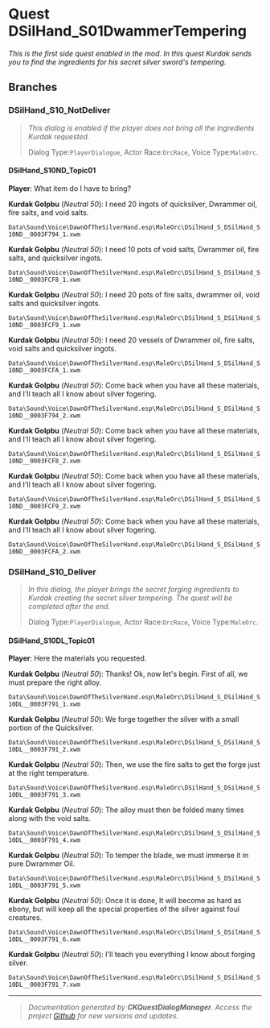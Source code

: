 # Quest DSilHand_S01DwammerTempering

_This is the first side quest enabled in the mod. In this quest Kurdak sends you to find the ingredients for his secret silver sword's tempering._

## Branches
### DSilHand_S10_NotDeliver
> _This dialog is enabled if the player does not bring all the ingredients Kurdak requested._
> 
> Dialog Type:``PlayerDialogue``, Actor Race:``OrcRace``, Voice Type:``MaleOrc``.

#### DSilHand_S10ND_Topic01

**Player**: What item do I have to bring?

**Kurdak Golpbu** (*Neutral 50*): I need 20 ingots of quicksilver, Dwrammer oil, fire salts, and void salts.    

``Data\Sound\Voice\DawnOfTheSilverHand.esp\MaleOrc\DSilHand_S_DSilHand_S10ND__0003F794_1.xwm``    

**Kurdak Golpbu** (*Neutral 50*): I need 10 pots of void salts, Dwrammer oil, fire salts, and quicksilver ingots.    

``Data\Sound\Voice\DawnOfTheSilverHand.esp\MaleOrc\DSilHand_S_DSilHand_S10ND__0003FCF8_1.xwm``    

**Kurdak Golpbu** (*Neutral 50*): I need 20 pots of fire salts, dwrammer oil, void salts and quicksilver ingots.    

``Data\Sound\Voice\DawnOfTheSilverHand.esp\MaleOrc\DSilHand_S_DSilHand_S10ND__0003FCF9_1.xwm``    

**Kurdak Golpbu** (*Neutral 50*): I need 20 vessels of Dwrammer oil, fire salts, void salts and quicksilver ingots.    

``Data\Sound\Voice\DawnOfTheSilverHand.esp\MaleOrc\DSilHand_S_DSilHand_S10ND__0003FCFA_1.xwm``    

**Kurdak Golpbu** (*Neutral 50*): Come back when you have all these materials, and I'll teach all I know about silver fogering.     

``Data\Sound\Voice\DawnOfTheSilverHand.esp\MaleOrc\DSilHand_S_DSilHand_S10ND__0003F794_2.xwm``    

**Kurdak Golpbu** (*Neutral 50*): Come back when you have all these materials, and I'll teach all I know about silver fogering.     

``Data\Sound\Voice\DawnOfTheSilverHand.esp\MaleOrc\DSilHand_S_DSilHand_S10ND__0003FCF8_2.xwm``    

**Kurdak Golpbu** (*Neutral 50*): Come back when you have all these materials, and I'll teach all I know about silver fogering.     

``Data\Sound\Voice\DawnOfTheSilverHand.esp\MaleOrc\DSilHand_S_DSilHand_S10ND__0003FCF9_2.xwm``    

**Kurdak Golpbu** (*Neutral 50*): Come back when you have all these materials, and I'll teach all I know about silver fogering.     

``Data\Sound\Voice\DawnOfTheSilverHand.esp\MaleOrc\DSilHand_S_DSilHand_S10ND__0003FCFA_2.xwm``    


### DSilHand_S10_Deliver
> _In this dialog, the player brings the secret forging ingredients to Kurdak creating the secret silver tempering. The quest will be completed after the end._
> 
> Dialog Type:``PlayerDialogue``, Actor Race:``OrcRace``, Voice Type:``MaleOrc``.

#### DSilHand_S10DL_Topic01

**Player**: Here the materials you requested.

**Kurdak Golpbu** (*Neutral 50*): Thanks! Ok, now let's begin. First of all, we must prepare the right alloy.    

``Data\Sound\Voice\DawnOfTheSilverHand.esp\MaleOrc\DSilHand_S_DSilHand_S10DL__0003F791_1.xwm``    

**Kurdak Golpbu** (*Neutral 50*): We forge together the silver with a small portion of the Quicksilver.    

``Data\Sound\Voice\DawnOfTheSilverHand.esp\MaleOrc\DSilHand_S_DSilHand_S10DL__0003F791_2.xwm``    

**Kurdak Golpbu** (*Neutral 50*): Then, we use the fire salts to get the forge just at the right temperature.     

``Data\Sound\Voice\DawnOfTheSilverHand.esp\MaleOrc\DSilHand_S_DSilHand_S10DL__0003F791_3.xwm``    

**Kurdak Golpbu** (*Neutral 50*): The alloy must then be folded many times along with the void salts.     

``Data\Sound\Voice\DawnOfTheSilverHand.esp\MaleOrc\DSilHand_S_DSilHand_S10DL__0003F791_4.xwm``    

**Kurdak Golpbu** (*Neutral 50*): To temper the blade, we must immerse it in pure Dwrammer Oil.    

``Data\Sound\Voice\DawnOfTheSilverHand.esp\MaleOrc\DSilHand_S_DSilHand_S10DL__0003F791_5.xwm``    

**Kurdak Golpbu** (*Neutral 50*): Once it is done, It will become as hard as ebony, but will keep all the special properties of the silver against foul creatures.    

``Data\Sound\Voice\DawnOfTheSilverHand.esp\MaleOrc\DSilHand_S_DSilHand_S10DL__0003F791_6.xwm``    

**Kurdak Golpbu** (*Neutral 50*): I'll teach you everything I know about forging silver.    

``Data\Sound\Voice\DawnOfTheSilverHand.esp\MaleOrc\DSilHand_S_DSilHand_S10DL__0003F791_7.xwm``    





*****

> _Documentation generated by **CKQuestDialogManager**. Access the project <a href="https://github.com/AndersonPaschoalon/CreationKit-DialogDocGen.git" target="_blank">Github</a> for new versions and updates._

